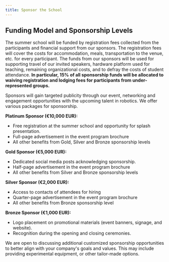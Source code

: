 ```yaml
---
title: Sponsor the School
---
```


## Funding Model and Sponsorship Levels
The summer school will be funded by registration fees collected from the participants and financial support from our sponsors. The registration fees will cover the costs for accommodation, meals, transportation to the venue, etc. for every participant. The funds from our sponsors will be used for supporting travel of our invited speakers, hardware platform used for teaching, remaining organizational costs, and to defray the costs of student attendance. **In particular, 15% of all sponsorship funds will be allocated to waiving registration and lodging fees for participants from under-represented groups.**

Sponsors will gain targeted publicity through our event, networking and engagement opportunities with the upcoming talent in robotics. We offer various packages for sponsorship.

**Platinum Sponsor (€10,000 EUR):**
+ Free registration at the summer school and opportunity for splash presentation.
+ Full-page advertisement in the event program brochure
+ All other benefits from Gold, Silver and Bronze sponsorship levels

**Gold Sponsor (€5,000 EUR):**
+ Dedicated social media posts acknowledging sponsorship.
+ Half-page advertisement in the event program brochure
+ All other benefits from Silver and Bronze sponsorship levels

**Silver Sponsor (€2,000 EUR):**
+ Access to contacts of attendees for hiring
+ Quarter-page advertisement in the event program brochure
+ All other benefits from Bronze sponsorship level 

**Bronze Sponsor (€1,000 EUR):**
+ Logo placement on promotional materials (event banners, signage, and website).
+ Recognition during the opening and closing ceremonies.

We are open to discussing additional customized sponsorship opportunities to better align with your company's goals and values. This may include providing experimental equipment, or other tailor-made options.